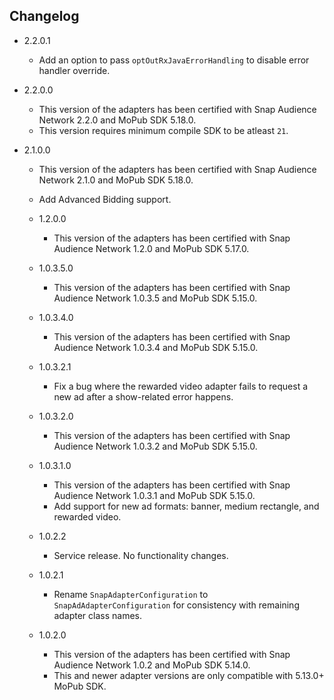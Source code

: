 ## Changelog
* 2.2.0.1
    * Add an option to pass `optOutRxJavaErrorHandling` to disable error handler override.

* 2.2.0.0
    * This version of the adapters has been certified with Snap Audience Network 2.2.0 and MoPub SDK 5.18.0.
    * This version requires minimum compile SDK to be atleast `21`.

* 2.1.0.0
    * This version of the adapters has been certified with Snap Audience Network 2.1.0 and MoPub SDK 5.18.0.
    * Add Advanced Bidding support.

  * 1.2.0.0
    * This version of the adapters has been certified with Snap Audience Network 1.2.0 and MoPub SDK 5.17.0.

  * 1.0.3.5.0
    * This version of the adapters has been certified with Snap Audience Network 1.0.3.5 and MoPub SDK 5.15.0.

  * 1.0.3.4.0
    * This version of the adapters has been certified with Snap Audience Network 1.0.3.4 and MoPub SDK 5.15.0.

  * 1.0.3.2.1
    * Fix a bug where the rewarded video adapter fails to request a new ad after a show-related error happens.

  * 1.0.3.2.0
    * This version of the adapters has been certified with Snap Audience Network 1.0.3.2 and MoPub SDK 5.15.0.

  * 1.0.3.1.0
    * This version of the adapters has been certified with Snap Audience Network 1.0.3.1 and MoPub SDK 5.15.0.
    * Add support for new ad formats: banner, medium rectangle, and rewarded video.

  * 1.0.2.2
    * Service release. No functionality changes.

  * 1.0.2.1
    * Rename `SnapAdapterConfiguration` to `SnapAdAdapterConfiguration` for consistency with remaining adapter class names.

  * 1.0.2.0
    * This version of the adapters has been certified with Snap Audience Network 1.0.2 and MoPub SDK 5.14.0.
    * This and newer adapter versions are only compatible with 5.13.0+ MoPub SDK.

